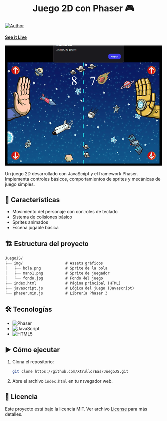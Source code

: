 <h1 align="center">
    Juego 2D con Phaser 🎮
</h1>

[![Author](https://img.shields.io/badge/author-XtrullorEas-green)](https://github.com/XtrullorEas)
#### [See it Live](https://xtrulloreas.github.io/JuegoJS/)


![Avance del Juego 2D](img/preview.gif)

Un juego 2D desarrollado con JavaScript y el framework Phaser. Implementa controles básicos, comportamientos de sprites y mecánicas de juego simples.  


## 🚀 Características
- Movimiento del personaje con controles de teclado
- Sistema de colisiones básico
- Sprites animados
- Escena jugable básica

## 🏗️ Estructura del proyecto
```plaintext
JuegoJS/
├── img/                   # Assets gráficos
│   ├── bola.png           # Sprite de la bola
│   ├── mano1.png          # Sprite de juegador
│   └── fondo.jpg          # Fondo del juego
├── index.html             # Página principal (HTML)
├── javascript.js          # Lógica del juego (Javascript)
└── phaser.min.js          # Librería Phaser 3
```
## 🛠️ Tecnologías  
- ![Phaser](https://img.shields.io/badge/Phaser-3.55.2-purple?style=flat)  
- ![JavaScript](https://img.shields.io/badge/JavaScript-ES6+-yellow?style=flat&logo=javascript)  
- ![HTML5](https://img.shields.io/badge/HTML5-Canvas-orange?style=flat&logo=html5)  

## ▶️ Cómo ejecutar
1. Clona el repositorio:
   ```bash
   git clone https://github.com/XtrullorEas/JuegoJS.git

2. Abre el archivo `index.html` en tu navegador web.


## 📄 Licencia
Este proyecto está bajo la licencia MIT. Ver archivo [License](LICENSE.md) para más detalles.